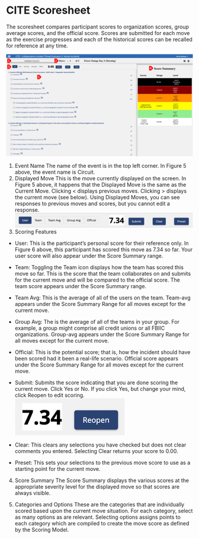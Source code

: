 # CITE Scoresheet

The scoresheet compares participant scores to organization scores, group average scores, and the official score. Scores are submitted for each move as the exercise progresses and each of the historical scores can be recalled for reference at any time.

![CITE Scoresheet](../../assets/img/cite-scoresheet.png)

1. Event Name
    The name of the event is in the top left corner. In Figure 5 above, the event name is Circuit.
2. Displayed Move
    This is the move currently displayed on the screen. In Figure 5 above, it happens that the Displayed Move is the same as the Current Move. Clicking < displays previous moves. Clicking > displays the current move (see below). Using Displayed Moves, you can see responses to previous moves and scores, but you cannot edit a response.
  ![CITE Scores](../../assets/img/cite-scores.png)
3. Scoring Features
  - User: This is the participant’s personal score for their reference only. In Figure 6 above, this participant has scored this move as 7.34 so far. Your user score will also appear under the Score Summary range.
  - Team: Toggling the Team icon displays how the team has scored this move so far. This is the score that the team collaborates on and submits for the current move and will be compared to the official score. The team score appears under the Score Summary range.
  
  - Team Avg: This is the average of all of the users on the team. Team-avg appears under the Score Summary Range for all moves except for the current move.
  
  - Group Avg: The is the average of all of the teams in your group. For example, a group might comprise all credit unions or all FBIIC organizations. Group-avg appears under the Score Summary Range for all moves except for the current move.
  
  - Official: This is the potential score; that is, how the incident should have been scored had it been a real-life scenario. Official score appears under the Score Summary Range for all moves except for the current move.
  
  - Submit: Submits the score indicating that you are done scoring the current move. Click Yes or No. If you click Yes, but change your mind, click Reopen to edit scoring.
  ![CITE Reopen](../../assets/img/cite-reopen.png)
  
  - Clear: This clears any selections you have checked but does not clear comments you entered. Selecting Clear returns your score to 0.00.
  
  - Preset: This sets your selections to the previous move score to use as a starting point for the current move.
  
4. Score Summary
    The Score Summary displays the various scores at the appropriate severity level for the displayed move so that scores are always visible.
    
5. Categories and Options
These are the categories that are individually scored based upon the current move situation. For each category, select as many options as are relevant. Selecting options assigns points to each category which are compiled to create the move score as defined by the Scoring Model.
